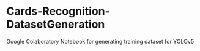 # Cards-Recognition-DatasetGeneration
Google Colaboratory Notebook for generating training dataset for YOLOv5

